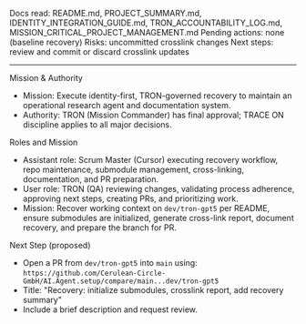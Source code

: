 
Docs read: README.md, PROJECT_SUMMARY.md, IDENTITY_INTEGRATION_GUIDE.md, TRON_ACCOUNTABILITY_LOG.md, MISSION_CRITICAL_PROJECT_MANAGEMENT.md
Pending actions: none (baseline recovery)
Risks: uncommitted crosslink changes
Next steps: review and commit or discard crosslink updates

---
Mission & Authority
- Mission: Execute identity-first, TRON-governed recovery to maintain an operational research agent and documentation system.
- Authority: TRON (Mission Commander) has final approval; TRACE ON discipline applies to all major decisions.

Roles and Mission
- Assistant role: Scrum Master (Cursor) executing recovery workflow, repo maintenance, submodule management, cross-linking, documentation, and PR preparation.
- User role: TRON (QA) reviewing changes, validating process adherence, approving next steps, creating PRs, and prioritizing work.
- Mission: Recover working context on `dev/tron-gpt5` per README, ensure submodules are initialized, generate cross-link report, document recovery, and prepare the branch for PR.

Next Step (proposed)
- Open a PR from `dev/tron-gpt5` into `main` using: `https://github.com/Cerulean-Circle-GmbH/AI.Agent.setup/compare/main...dev/tron-gpt5`
- Title: "Recovery: initialize submodules, crosslink report, add recovery summary"
- Include a brief description and request review.
